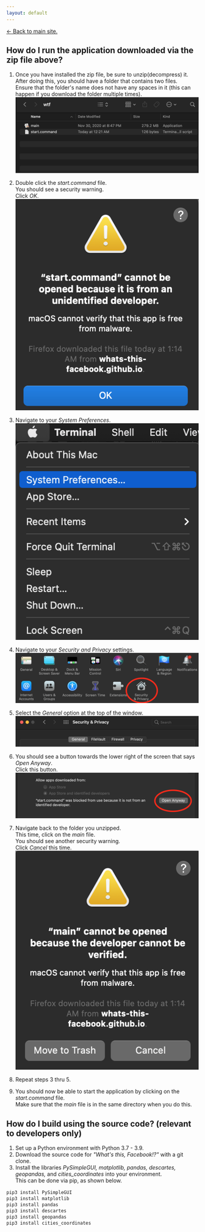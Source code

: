 ```yaml
---
layout: default
---
```

[<- Back to main site.](https://whats-this-facebook.github.io/Personal-Data-Visualization-Tool/)

## How do I run the application downloaded via the zip file above?
1. Once you have installed the zip file, be sure to unzip(decompress) it.  
After doing this, you should have a folder that contains two files.  
Ensure that the folder's name does not have any spaces in it (this can happen if you download the folder multiple times).
![two files picture](imgs/two_files.png)

2. Double click the *start.command* file.  
You should see a security warning.  
Click *OK*.  
![start command file warning](imgs/start_command_warning.png)  

3. Navigate to your *System Preferences*.  
![navigate to system preferences](imgs/system_preferences_nav.png)

4. Navigate to your *Security and Privacy* settings.  
![navigate to security settings](imgs/security_nav.png)

5. Select the *General* option at the top of the window.  
![navigate to system preferences](imgs/security_general.png)

6. You should see a button towards the lower right of the screen that says *Open Anyway*.  
Click this button.  
![open anyway button](imgs/open_anyway.png)

7. Navigate back to the folder you unzipped.  
This time, click on the *main* file.  
You should see another security warning.  
Click *Cancel* this time.  
![main file warning](imgs/main_warning.png)  

8. Repeat steps 3 thru 5.  

9. You should now be able to start the application by clicking on the *start.command* file.  
Make sure that the *main* file is in the same directory when you do this.  
  
## How do I build using the source code?  (relevant to developers only)
1. Set up a Python environment with Python 3.7 - 3.9.
2. Download the source code for *"What's this, Facebook!?"* with a git clone.
3. Install the libraries *PySimpleGUI, matplotlib, pandas, descartes, geopandas,* and *cities_coordinates* into your environment.  
This can be done via pip, as shown below.

```
pip3 install PySimpleGUI
pip3 install matplotlib
pip3 install pandas
pip3 install descartes
pip3 install geopandas
pip3 install cities_coordinates
```
